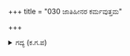 +++
title = "030 ಜಾತಿಹೀನರ ಕರ್ಮವುತ್ತಮ"

+++

<details><summary>ಗದ್ಯ (ಕ.ಗ.ಪ) </summary>

30. "ವಿಧಿಯು ಜಾತಿಹೀನರ ಕರ್ಮ, ಉತ್ತಮ ಜಾತಿಗಳ ಕರ್ತವ್ಯ, ತಿರ್ಯಗ್ಜಾತಿಗಳ ಗತಿ, ಧರ್ಮವೃತ್ತಿಯ ಸೇರುವೆಯನ್ನು ತಿಳಿದು ಅಳವಡಿಸಿದನು. ನಿಮಗೆ ಆತ ಮಾಡಿದ್ದನ್ನು ನಾಶಮಾಡುವ ಸಾಮಥ್ರ್ಯಾತಿಶಯ ಇದೆಯಲ್ಲವೆ! ಶಿವ! "ಎನ್ನುತ್ತ ಶಲ್ಯನು ಕೋಪಗೊಂಡನು.
</details>
